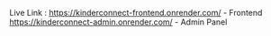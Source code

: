 Live Link : https://kinderconnect-frontend.onrender.com/ - Frontend
https://kinderconnect-admin.onrender.com/ - Admin Panel
